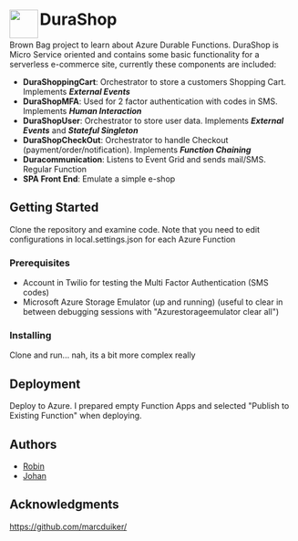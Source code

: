 # DuraShop <img align="left" width="50" height="50" src="https://github.com/jedjohan/durashop/blob/master/WebFront/wwwroot/images/durashop-small.png">

Brown Bag project to learn about Azure Durable Functions. DuraShop is Micro Service oriented and contains some basic functionality for a serverless e-commerce site, currently these components are included:

* **DuraShoppingCart**: Orchestrator to store a customers Shopping Cart. Implements _**External Events**_
* **DuraShopMFA**: Used for 2 factor authentication with codes in SMS. Implements _**Human Interaction**_
* **DuraShopUser**: Orchestrator to store user data. Implements _**External Events**_ and _**Stateful Singleton**_
* **DuraShopCheckOut**: Orchestrator to handle Checkout (payment/order/notification). Implements _**Function Chaining**_
* **Duracommunication**: Listens to Event Grid and sends mail/SMS. Regular Function
* **SPA Front End**: Emulate a simple e-shop

## Getting Started

Clone the repository and examine code. Note that you need to edit configurations in local.settings.json for each Azure Function
### Prerequisites

* Account in Twilio for testing the Multi Factor Authentication (SMS codes)
* Microsoft Azure Storage Emulator (up and running) (useful to clear in between debugging sessions with "Azurestorageemulator clear all")
### Installing

Clone and run...  nah, its a bit more complex really

## Deployment

Deploy to Azure. I prepared empty Function Apps and selected "Publish to Existing Function" when deploying.

## Authors

* [Robin](https://github.com/RobinNord)
* [Johan](https://github.com/jedjohan)

## Acknowledgments

https://github.com/marcduiker/

